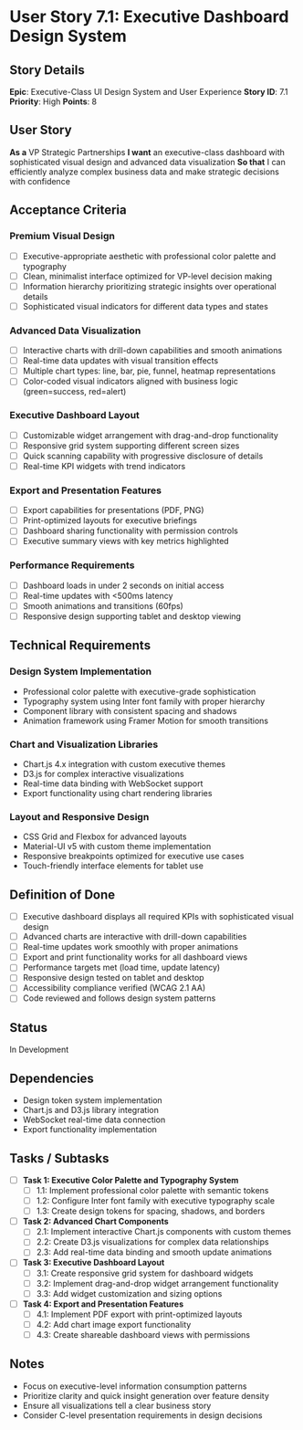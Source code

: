 # User Story 7.1: Executive Dashboard Design System

## Story Details
**Epic**: Executive-Class UI Design System and User Experience
**Story ID**: 7.1
**Priority**: High
**Points**: 8

## User Story
**As a** VP Strategic Partnerships
**I want** an executive-class dashboard with sophisticated visual design and advanced data visualization
**So that** I can efficiently analyze complex business data and make strategic decisions with confidence

## Acceptance Criteria

### Premium Visual Design
- [ ] Executive-appropriate aesthetic with professional color palette and typography
- [ ] Clean, minimalist interface optimized for VP-level decision making
- [ ] Information hierarchy prioritizing strategic insights over operational details
- [ ] Sophisticated visual indicators for different data types and states

### Advanced Data Visualization
- [ ] Interactive charts with drill-down capabilities and smooth animations
- [ ] Real-time data updates with visual transition effects
- [ ] Multiple chart types: line, bar, pie, funnel, heatmap representations
- [ ] Color-coded visual indicators aligned with business logic (green=success, red=alert)

### Executive Dashboard Layout
- [ ] Customizable widget arrangement with drag-and-drop functionality
- [ ] Responsive grid system supporting different screen sizes
- [ ] Quick scanning capability with progressive disclosure of details
- [ ] Real-time KPI widgets with trend indicators

### Export and Presentation Features
- [ ] Export capabilities for presentations (PDF, PNG)
- [ ] Print-optimized layouts for executive briefings
- [ ] Dashboard sharing functionality with permission controls
- [ ] Executive summary views with key metrics highlighted

### Performance Requirements
- [ ] Dashboard loads in under 2 seconds on initial access
- [ ] Real-time updates with <500ms latency
- [ ] Smooth animations and transitions (60fps)
- [ ] Responsive design supporting tablet and desktop viewing

## Technical Requirements

### Design System Implementation
- Professional color palette with executive-grade sophistication
- Typography system using Inter font family with proper hierarchy
- Component library with consistent spacing and shadows
- Animation framework using Framer Motion for smooth transitions

### Chart and Visualization Libraries
- Chart.js 4.x integration with custom executive themes
- D3.js for complex interactive visualizations
- Real-time data binding with WebSocket support
- Export functionality using chart rendering libraries

### Layout and Responsive Design
- CSS Grid and Flexbox for advanced layouts
- Material-UI v5 with custom theme implementation
- Responsive breakpoints optimized for executive use cases
- Touch-friendly interface elements for tablet use

## Definition of Done
- [ ] Executive dashboard displays all required KPIs with sophisticated visual design
- [ ] Advanced charts are interactive with drill-down capabilities
- [ ] Real-time updates work smoothly with proper animations
- [ ] Export and print functionality works for all dashboard views
- [ ] Performance targets met (load time, update latency)
- [ ] Responsive design tested on tablet and desktop
- [ ] Accessibility compliance verified (WCAG 2.1 AA)
- [ ] Code reviewed and follows design system patterns

## Status
In Development

## Dependencies
- Design token system implementation
- Chart.js and D3.js library integration
- WebSocket real-time data connection
- Export functionality implementation

## Tasks / Subtasks
- [ ] **Task 1: Executive Color Palette and Typography System**
  - [ ] 1.1: Implement professional color palette with semantic tokens
  - [ ] 1.2: Configure Inter font family with executive typography scale
  - [ ] 1.3: Create design tokens for spacing, shadows, and borders
- [ ] **Task 2: Advanced Chart Components**
  - [ ] 2.1: Implement interactive Chart.js components with custom themes
  - [ ] 2.2: Create D3.js visualizations for complex data relationships
  - [ ] 2.3: Add real-time data binding and smooth update animations
- [ ] **Task 3: Executive Dashboard Layout**
  - [ ] 3.1: Create responsive grid system for dashboard widgets
  - [ ] 3.2: Implement drag-and-drop widget arrangement functionality
  - [ ] 3.3: Add widget customization and sizing options
- [ ] **Task 4: Export and Presentation Features**
  - [ ] 4.1: Implement PDF export with print-optimized layouts
  - [ ] 4.2: Add chart image export functionality
  - [ ] 4.3: Create shareable dashboard views with permissions

## Notes
- Focus on executive-level information consumption patterns
- Prioritize clarity and quick insight generation over feature density
- Ensure all visualizations tell a clear business story
- Consider C-level presentation requirements in design decisions